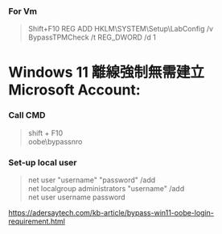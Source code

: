 ### For Vm
> Shift+F10 
> REG ADD HKLM\SYSTEM\Setup\LabConfig /v BypassTPMCheck /t REG_DWORD /d 1


# Windows 11 離線強制無需建立Microsoft Account:  

### Call CMD  
> shift + F10  
> oobe\bypassnro
>

### Set-up local user  

> net user "username" "password" /add  
> net localgroup administrators "username" /add  
> net user username password  


https://adersaytech.com/kb-article/bypass-win11-oobe-login-requirement.html
